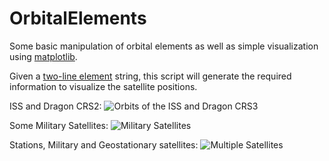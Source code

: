 OrbitalElements
===============

Some basic manipulation of orbital elements as well as simple visualization
using [matplotlib](http://matplotlib.sourceforge.net/).

Given a [two-line element](http://en.wikipedia.org/wiki/Two-line_elements) string, this script will generate the required information to visualize the satellite positions.

ISS and Dragon CRS2:
![Orbits of the ISS and Dragon CRS3](http://i.imgur.com/pNmEbRh.png "ISS and Dragon CRS2")

Some Military Satellites:
![Military Satellites](http://i.imgur.com/jR8ZMN2.png "Military Satellites")

Stations, Military and Geostationary satellites:
![Multiple Satellites](http://i.imgur.com/iQC3i2c.png "Multiple Satellites")
